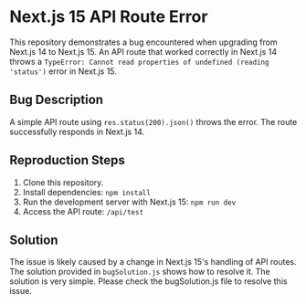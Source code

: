 # Next.js 15 API Route Error

This repository demonstrates a bug encountered when upgrading from Next.js 14 to Next.js 15.  An API route that worked correctly in Next.js 14 throws a `TypeError: Cannot read properties of undefined (reading 'status')` error in Next.js 15.

## Bug Description

A simple API route using `res.status(200).json()` throws the error. The route successfully responds in Next.js 14.

## Reproduction Steps

1. Clone this repository.
2. Install dependencies: `npm install`
3. Run the development server with Next.js 15: `npm run dev`
4. Access the API route: `/api/test`

## Solution
The issue is likely caused by a change in Next.js 15's handling of API routes. The solution provided in `bugSolution.js` shows how to resolve it.  The solution is very simple. Please check the bugSolution.js file to resolve this issue.